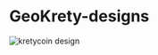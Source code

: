 # GeoKrety-designs

![kretycoin design](https://github.com/geokrety/GeoKrety-designs/blob/master/KretyCoins/krety-1.svg "KretyCoin 1")
